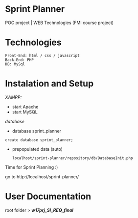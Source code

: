# Sprint Planner
POC project | WEB Technologies (FMI course project)

# Technologies
```
Front-End: html / css / javascript
Back-End: PHP
DB: MySql
```

# Instalation and Setup

_XAMPP:_
  - start Apache 
  - start MySQL

_database_
- database sprint_planner 
```
create database sprint_planner;
```
- prepopulated data (auto)
  ```
  localhost/sprint-planner/repository/db/DatabaseInit.php
  ```

Time for Sprint Planning :)

go to http://localhost/sprint-planner/ 

# User Documentation
root folder > _**w17prj_SI_REQ_final**_
